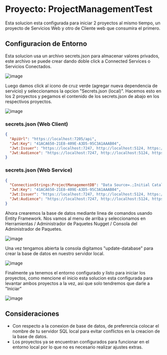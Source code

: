 # Proyecto: ProjectManagementTest

Esta solucion esta configurada para iniciar 2 proyectos al mismo tiempo, un proyecto de Servicios Web y otro de Cliente web que consumira el primero.

## Configuracion de Entorno

Esta solucion usa un archivo secrets.json para almacenar valores privados, este archivo se puede crear dando doble click a Connected Services o Servicios Conectados.

![image](https://github.com/user-attachments/assets/38536d9e-6c72-4bc7-8f05-101ad671b36c)

Luego damos click al icono de cruz verde (agregar nueva dependencia de servicio) y seleccionamos la opcion "Secrets.json (local)". Hacemos esto en los 2 proyectos y pegamos el contenido de los secrets.json de abajo en los respectivos proyectos. 

![image](https://github.com/user-attachments/assets/41cd2bfa-3d51-4f46-848b-7fd9ea4c821f)


### secrets.json (Web Client)
```JSON
{
  "ApiUrl": "https://localhost:7205/api",
  "Jwt:Key": "41ACA650-21E8-409E-A3D5-95C3A1AAAB04",
  "Jwt:Issuer": "https://localhost:7247, http://localhost:5124, https://localhost:7205, http://localhost:5259",
  "Jwt:Audience": "https://localhost:7247, http://localhost:5124, https://localhost:7205, http://localhost:5259"
}
```
### secrets.json (Web Service)
```JSON
{
  "ConnectionStrings:ProjectManagementDB": "Data Source=.;Initial Catalog=ProjectManagement;Integrated Security=True;Multiple Active Result Sets=True; TrustServerCertificate=true",
  "Jwt:Key": "41ACA650-21E8-409E-A3D5-95C3A1AAAB04",
  "Jwt:Issuer": "https://localhost:7247, http://localhost:5124, https://localhost:7205, http://localhost:5259",
  "Jwt:Audience": "https://localhost:7247, http://localhost:5124, https://localhost:7205, http://localhost:5259"
}
```

Ahora crearemos la base de datos mediante linea de comandos usando Entity Framework. Nos vamos al menu de arriba y seleccionamos en Herramientas / Administrador de Paquetes Nugget / Consola del Administrador de Paquetes.

![image](https://github.com/user-attachments/assets/7ee8e153-2fa9-4d27-be1e-753247502070)

Una vez tengamos abierta la consola digitamos "update-database" para crear la base de datos en nuestro servidor local.

![image](https://github.com/user-attachments/assets/164946a2-e4ac-43c0-a671-63307439cedc)

Finalmente ya tenemos el entorno configurado y listo para iniciar los proyectos, como mencione el inicio esta solucion esta configurada para levantar ambos proyectos a la vez, asi que solo tendremos que darle a "Iniciar"

![image](https://github.com/user-attachments/assets/0de89154-71db-4134-ab73-de1c3ed3d8cb)


## Consideraciones

- Con respecto a la conexion de base de datos, de preferencia colocar el nombre de tu servidor SQL local para evitar conflictos en la creacion de la base de datos.
- Los proyectos ya se encuentran configurados para funcionar en el entorno local por lo que no es necesario realizar ajustes extras.
